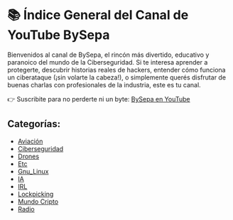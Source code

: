 # 📚 Índice General del Canal de YouTube BySepa

Bienvenidos al canal de BySepa, el rincón más divertido, educativo y paranoico del mundo de la Ciberseguridad. Si te interesa aprender a protegerte, descubrir historias reales de hackers, entender cómo funciona un ciberataque (¡sin volarte la cabeza!), o simplemente querés disfrutar de buenas charlas con profesionales de la industria, este es tu canal.

👉 Suscribite para no perderte ni un byte: [BySepa en YouTube](https://www.youtube.com/BySepa)

## Categorías:
- [Aviación](aviación.md)
- [Ciberseguridad](ciberseguridad.md)
- [Drones](drones.md)
- [Etc](etc.md)
- [Gnu_Linux](gnu_linux.md)
- [IA](ia.md)
- [IRL](irl.md)
- [Lockpicking](lockpicking.md)
- [Mundo Cripto](mundo_cripto.md)
- [Radio](radio.md)
